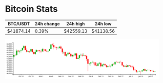 # Bitcoin Stats

BTC/USDT|24h change|24h high|24h low|
|---|---|---|---|
|$41874.14|0.39%|$42559.13|$41138.56|

<img src="./chart.svg">

